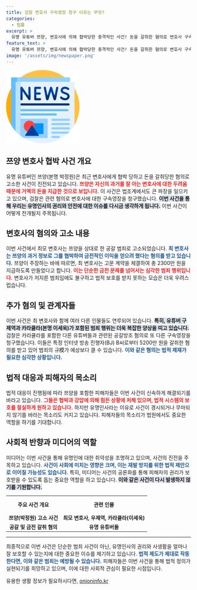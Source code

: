 ```yaml
---
title: 검찰 변호사 구속영장 청구 이유는 무엇?
categories:
  - 법률
excerpt: >
  유명 유튜버 쯔양, 변호사에 의해 협박당한 충격적인 사건! 돈을 갈취한 혐의로 변호사 구속영장 청구. 과연 쯔양과의 관계는? 진실이 밝혀질까? 클릭하여 사건의 전말을 확인하세요!
feature_text: >
  유명 유튜버 쯔양, 변호사에 의해 협박당한 충격적인 사건! 돈을 갈취한 혐의로 변호사 구속영장 청구. 과연 쯔양과의 관계는? 진실이 밝혀질까? 클릭하여 사건의 전말을 확인하세요!
image: '/assets/img/newspaper.png'
---
```


<p><img src="/assets/img/newspaper.png" alt="kimp 속보" /></p>

<h2 data-ke-size="size26">쯔양 변호사 협박 사건 개요</h2>

<p data-ke-size="size16">유명 유튜버인 쯔양(본명 박정원)은 최근 변호사에게 협박 당하고 돈을 갈취당한 혐의로 고소한 사건이 진전되고 있습니다. <b><span style="color: #ee2323;">쯔양은 자신의 과거를 잘 아는 변호사에 대한 두려움 때문에 거액의 돈을 지급한 것으로 보입니다.</span></b> 이 사건은 법조계에서도 큰 파장을 일으키고 있으며, 검찰은 관련 혐의로 변호사에 대한 구속영장을 청구했습니다. <b><span style="background-color: #21538527;">이번 사건을 통해 우리는 유명인사의 권리와 안전에 대한 이슈를 다시금 생각하게 됩니다.</span></b> 이번 사건이 어떻게 전개될지 주목됩니다.</p>

<h2 data-ke-size="size26">변호사의 혐의와 고소 내용</h2>

<p data-ke-size="size16">이번 사건에서 최모 변호사는 쯔양을 상대로 한 공갈 범죄로 고소되었습니다. <b><span style="color: #1a5490;">최 변호사는 쯔양의 과거 정보로 그를 협박하여 금전적인 이익을 얻으려 했다는 혐의를 받고 있습니다.</span></b> 쯔양이 주장하는 바에 따르면, 최 변호사는 고문 계약을 체결하여 총 2300만 원을 지급하도록 만들었다고 합니다. <b><span style="color: #ee2323;">이는 단순한 금전 문제를 넘어서는 심각한 범죄 행위입니다.</span></b> 변호사가 저지른 범죄임에도 불구하고 법적 보호를 받지 못하는 모습은 더욱 우려스럽습니다.</p>

<h2 data-ke-size="size26">추가 혐의 및 관계자들</h2>

<p data-ke-size="size16">이번 사건은 최 변호사와 함께 여러 다른 인물들도 연루되어 있습니다. <b><span style="background-color: #21538527;">특히, 유튜버 구제역과 카라큘라(본명 이세욱)가 포함된 범죄 행위는 더욱 복잡한 양상을 띠고 있습니다.</span></b> 검찰은 카라큘라를 포함한 다른 유튜버들과 관련된 공갈방조 혐의로 또 다른 구속영장을 청구했습니다. 이들은 특정 인터넷 방송 진행자(BJ) B씨로부터 5200만 원을 갈취한 혐의를 받고 있어 범죄의 규模가 예상보다 클 수 있습니다. <b><span style="color: #1a5490;">이와 같은 혐의는 법적 제재가 필요한 심각한 상황입니다.</span></b></p>

<h2 data-ke-size="size26">법적 대응과 피해자의 목소리</h2>

<p data-ke-size="size16">법적 대응이 진행됨에 따라 쯔양을 포함한 피해자들은 이번 사건이 신속하게 해결되기를 바라고 있습니다. <b><span style="color: #ee2323;">그들은 협박과 강압에 의해 힘든 상황에 처해 있으며, 법적 시스템의 보호를 절실하게 원하고 있습니다.</span></b> 하지만 유명인사라는 이유로 사건이 경시되거나 무마되지 않기를 바라는 목소리도 커지고 있습니다. 피해자들의 목소리가 법원에서도 중요한 역할을 하기를 기대합니다.</p>

<h2 data-ke-size="size26">사회적 반향과 미디어의 역할</h2>

<p data-ke-size="size16">미디어는 이번 사건을 통해 유명인에 대한 취약성을 조명하고 있으며, 사건의 진전을 주목하고 있습니다. <b><span style="color: #1a5490;">사건이 사회에 미치는 영향은 크며, 이는 재발 방지를 위한 법적 제안으로 이어질 가능성도 있습니다.</span></b> 특히, 미디어는 사건의 공론화를 통해 피해자의 권리가 보호받을 수 있도록 돕는 중요한 역할을 하고 있습니다. <b><span style="background-color: #21538527;">이와 같은 사건이 다시 발생하지 않기를 기원합니다.</span></b></p>

<table style="width: 100%; border-collapse: collapse;">
    <tr>
        <th style="text-align: center; height: 40px;">주요 사건 개요</th>
        <th style="text-align: center; height: 40px;">관련 인물</th>
    </tr>
    <tr>
        <td style="text-align: center; height: 17px;"><b>쯔양(박정원) 고소 사건</b></td>
        <td style="text-align: center; height: 17px;"><b>최모 변호사, 우제역, 카라큘라(이세욱)</b></td>
    </tr>
    <tr>
        <td style="text-align: center; height: 17px;"><b>공갈 및 금전 갈취 혐의</b></td>
        <td style="text-align: center; height: 17px;"><b>유명 유튜버들</b></td>
    </tr>
</table>

<hr>

<p data-ke-size="size16">최종적으로 이번 사건은 단순한 범죄 사건이 아닌, 유명인사의 권리와 사생활을 얼마나 잘 보호할 수 있는지에 대한 중요한 이슈를 제기하고 있습니다. <b><span style="color: #1a5490;">법적 제도가 제대로 작동한다면, 이와 같은 범죄는 예방될 수 있습니다.</span></b> 피해자들은 이번 사건을 통해 법적 정의가 실현되기를 희망하고 있으며, 이에 대한 사회적 관심이 필요한 시점입니다.</p>
유용한 생활 정보가 필요하시다면, <a href="https://onioninfo.kr" rel="dofollow">onioninfo.kr</a>


